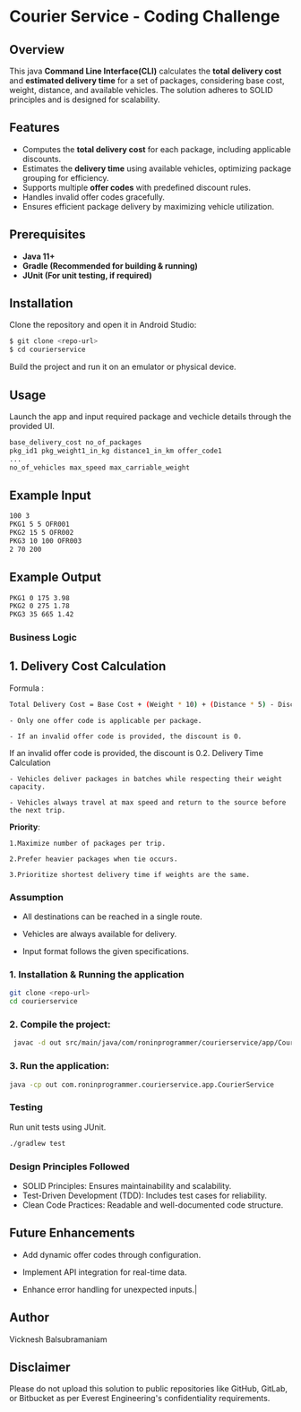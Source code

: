 # Courier Service - Coding Challenge

## Overview
This java **Command Line Interface(CLI)** calculates the **total delivery cost** and **estimated delivery time** for a set of packages, considering base cost, weight, distance, and available vehicles. The solution adheres to SOLID principles and is designed for scalability.

## Features
- Computes the **total delivery cost** for each package, including applicable discounts.
- Estimates the **delivery time** using available vehicles, optimizing package grouping for efficiency.
- Supports multiple **offer codes** with predefined discount rules.
- Handles invalid offer codes gracefully.
- Ensures efficient package delivery by maximizing vehicle utilization.

## Prerequisites
- **Java 11+**
- **Gradle (Recommended for building & running)**
- **JUnit (For unit testing, if required)**

## Installation
Clone the repository and open it in Android Studio:
```bash
$ git clone <repo-url>
$ cd courierservice
```

Build the project and run it on an emulator or physical device. 

## Usage 
Launch the app and input required package and vechicle details through the provided UI. 

```bash
base_delivery_cost no_of_packages
pkg_id1 pkg_weight1_in_kg distance1_in_km offer_code1
...
no_of_vehicles max_speed max_carriable_weight
```

## Example Input
```bash
100 3
PKG1 5 5 OFR001
PKG2 15 5 OFR002
PKG3 10 100 OFR003
2 70 200
```

## Example Output
```bash
PKG1 0 175 3.98
PKG2 0 275 1.78
PKG3 35 665 1.42
```

### Business Logic 
## 1. Delivery Cost Calculation

Formula : 
```bash
Total Delivery Cost = Base Cost + (Weight * 10) + (Distance * 5) - Discount
```

    - Only one offer code is applicable per package.

    - If an invalid offer code is provided, the discount is 0.

If an invalid offer code is provided, the discount is 0.2. Delivery Time Calculation

    - Vehicles deliver packages in batches while respecting their weight capacity.

    - Vehicles always travel at max speed and return to the source before the next trip.
 
**Priority**:

    1.Maximize number of packages per trip.

    2.Prefer heavier packages when tie occurs.

    3.Prioritize shortest delivery time if weights are the same.


### Assumption 
- All destinations can be reached in a single route.
  
- Vehicles are always available for delivery.

- Input format follows the given specifications.

### 1. Installation & Running the application

```bash
git clone <repo-url>
cd courierservice
```

### 2. Compile the project: 

```bash
 javac -d out src/main/java/com/roninprogrammer/courierservice/app/CourierService.java
```

### 3. Run the application:
```bash
java -cp out com.roninprogrammer.courierservice.app.CourierService
```


### Testing
Run unit tests using JUnit.
```bash
./gradlew test
```

### Design Principles Followed
- SOLID Principles: Ensures maintainability and scalability.
- Test-Driven Development (TDD): Includes test cases for reliability.
- Clean Code Practices: Readable and well-documented code structure.


## Future Enhancements

- Add dynamic offer codes through configuration.

- Implement API integration for real-time data.

- Enhance error handling for unexpected inputs.|

## Author 
Vicknesh Balsubramaniam 

## Disclaimer 
Please do not upload this solution to public repositories like GitHub, GitLab, or Bitbucket as per Everest Engineering's confidentiality requirements.

